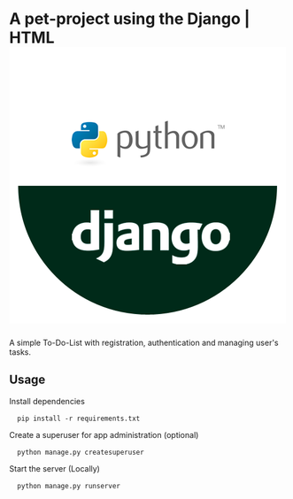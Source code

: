 
# A pet-project using the Django | HTML![img_1.png](img_1.png)

A simple To-Do-List with registration, authentication and managing user's tasks. 

## Usage

Install dependencies

```commandline
  pip install -r requirements.txt
```

Create a superuser for app administration (optional)

```commandline
  python manage.py createsuperuser
```

Start the server (Locally)

```commandline
  python manage.py runserver
```

